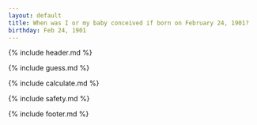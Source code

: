 ```yaml
---
layout: default
title: When was I or my baby conceived if born on February 24, 1901?
birthday: Feb 24, 1901
---
```


{% include header.md %}

{% include guess.md %}

{% include calculate.md %}

{% include safety.md %}

{% include footer.md %}



